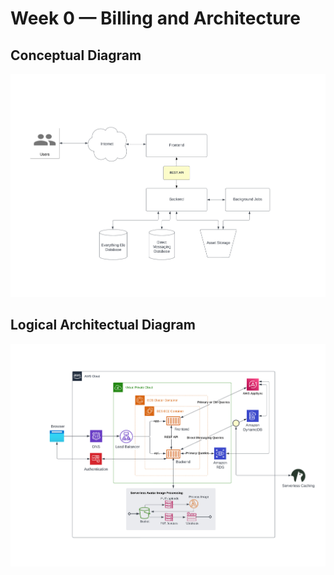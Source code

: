 # Week 0 — Billing and Architecture

## Conceptual Diagram

![](./week0/arch1.jpeg)


## Logical Architectual Diagram


![](./week0/arch2.jpeg)